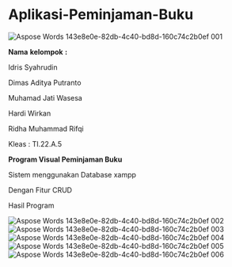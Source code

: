 # Aplikasi-Peminjaman-Buku
![Aspose Words 143e8e0e-82db-4c40-bd8d-160c74c2b0ef 001](https://github.com/user-attachments/assets/845039aa-bf59-455b-b5f5-112c0d05116c)

**Nama** **kelompok** **:** 

Idris Syahrudin

Dimas Aditya Putranto

Muhamad Jati Wasesa

Hardi Wirkan

Ridha Muhammad Rifqi

Kleas : TI.22.A.5

**Program Visual Peminjaman Buku**

Sistem menggunakan Database xampp

Dengan Fitur CRUD

Hasil Program



![Aspose Words 143e8e0e-82db-4c40-bd8d-160c74c2b0ef 002](https://github.com/user-attachments/assets/c4317e94-019a-4716-801a-12abfb8936a3)
![Aspose Words 143e8e0e-82db-4c40-bd8d-160c74c2b0ef 003](https://github.com/user-attachments/assets/c8a5460c-cea5-403c-9a97-457f6d9f036e)
![Aspose Words 143e8e0e-82db-4c40-bd8d-160c74c2b0ef 004](https://github.com/user-attachments/assets/812cc6e7-40b2-4c7b-89d5-abfcf93887b9)
![Aspose Words 143e8e0e-82db-4c40-bd8d-160c74c2b0ef 005](https://github.com/user-attachments/assets/6ed8682c-b02e-4e78-9bd0-121c109f9a15)
![Aspose Words 143e8e0e-82db-4c40-bd8d-160c74c2b0ef 006](https://github.com/user-attachments/assets/29b709d6-e9f6-429f-b9da-0f25b888fda8)




